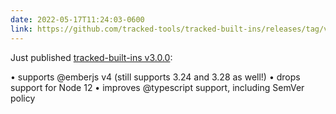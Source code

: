 ```yaml
---
date: 2022-05-17T11:24:03-0600
link: https://github.com/tracked-tools/tracked-built-ins/releases/tag/v3.0.0
---
```


Just published [tracked-built-ins v3.0.0][link]:

• supports @emberjs v4 (still supports 3.24 and 3.28 as well!)
• drops support for Node 12
• improves @typescript support, including SemVer policy

[link]: https://github.com/tracked-tools/tracked-built-ins/releases/tag/v3.0.0